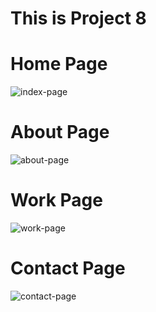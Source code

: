 # This is Project 8

# Home Page
![index-page](https://user-images.githubusercontent.com/30186772/61080745-6c10c500-a42e-11e9-99e0-79c918350fb8.PNG)
# About Page
![about-page](https://user-images.githubusercontent.com/30186772/61080743-6c10c500-a42e-11e9-9d6f-ded8c5cce8ef.PNG)
# Work Page
![work-page](https://user-images.githubusercontent.com/30186772/61080888-b2662400-a42e-11e9-9981-e9d995bf2c3f.PNG)
# Contact Page
![contact-page](https://user-images.githubusercontent.com/30186772/61080744-6c10c500-a42e-11e9-876d-c5752aecf3d8.PNG)


